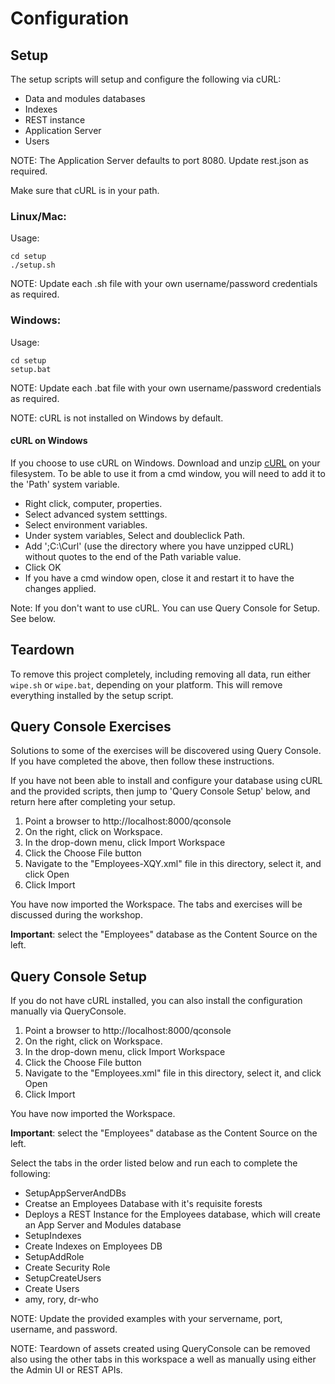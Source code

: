 # Configuration

## Setup

The setup scripts will setup and configure the following via cURL:

- Data and modules databases
- Indexes
- REST instance
- Application Server
- Users

NOTE: The Application Server defaults to port 8080.  Update rest.json as required.

Make sure that cURL is in your path. 

### Linux/Mac:

Usage: 

    cd setup
    ./setup.sh

NOTE: Update each .sh file with your own username/password credentials as required.

### Windows:

Usage: 

    cd setup
    setup.bat

NOTE: Update each .bat file with your own username/password credentials as required.

NOTE: cURL is not installed on Windows by default.

#### cURL on Windows

If you choose to use cURL on Windows. Download and unzip [cURL](https://curl.haxx.se/download.html) on your filesystem. To be able to use it from a cmd window, you will need to add it to the 'Path' system variable.

- Right click, computer, properties.
- Select advanced system setttings.
- Select environment variables.
- Under system variables, Select and doubleclick Path.
- Add ';C:\Curl' (use the directory where you have unzipped cURL) without quotes to the end of the Path variable value.
- Click OK
- If you have a cmd window open, close it and restart it to have the changes applied.

Note: If you don't want to use cURL. You can use Query Console for Setup.  See below.

## Teardown

To remove this project completely, including removing all data, run either 
`wipe.sh` or `wipe.bat`, depending on your platform. This will remove 
everything installed by the setup script. 

## Query Console Exercises

Solutions to some of the exercises will be discovered using Query Console.  If you have completed the above, then follow these instructions.  

If you have not been able to install and configure your database using cURL and the provided scripts, then jump to 'Query Console Setup' below, and return here after completing your setup.  

1. Point a browser to http://localhost:8000/qconsole
2. On the right, click on Workspace. 
3. In the drop-down menu, click Import Workspace
4. Click the Choose File button
5. Navigate to the "Employees-XQY.xml" file in this directory, select it, and
   click Open
6. Click Import

You have now imported the Workspace.  The tabs and exercises will be discussed during the workshop. 

**Important**: select the "Employees" database as the Content Source on the 
left.

## Query Console Setup

If you do not have cURL installed, you can also install the configuration manually via QueryConsole.

1. Point a browser to http://localhost:8000/qconsole
2. On the right, click on Workspace. 
3. In the drop-down menu, click Import Workspace
4. Click the Choose File button
5. Navigate to the "Employees.xml" file in this directory, select it, and
   click Open
6. Click Import

You have now imported the Workspace.  

**Important**: select the "Employees" database as the Content Source on the 
left.
 
Select the tabs in the order listed below and run each to complete the following:

- SetupAppServerAndDBs
 - Creatse an Employees Database with it's requisite forests
 - Deploys a REST Instance for the Employees database, which will create an App Server and Modules database
- SetupIndexes
 - Create Indexes on Employees DB
- SetupAddRole
 - Create Security Role
- SetupCreateUsers
 - Create Users
 - amy, rory, dr-who

NOTE: Update the provided examples with your servername, port, username, and password.

NOTE: Teardown of assets created using QueryConsole can be removed also using the other tabs in this workspace a well as manually using either the Admin UI or REST APIs.

